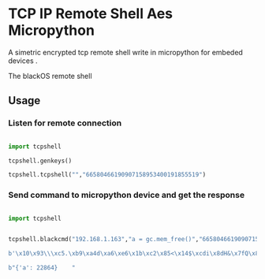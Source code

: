# TCP IP Remote Shell Aes Micropython
A simetric encrypted tcp remote shell write in micropython for embeded devices .

The blackOS remote shell

## Usage

### Listen for remote connection

```Python

import tcpshell

tcpshell.genkeys()

tcpshell.tcpshell("","66580466190907158953400191855519")


```


### Send command to micropython device and get the response

```Python

import tcpshell


tcpshell.blackcmd("192.168.1.163","a = gc.mem_free()","66580466190907158953400191855519")

b'\x10\x93\\\xc5.\xb9\xa4d\xa6\xe6\x1b\xc2\x85<\x14$\xcdi\x8dH&\x7fQ\x89\xf5\x91\x93\xe3\x11\xe4\x86k'

b"{'a': 22864}    "


```

